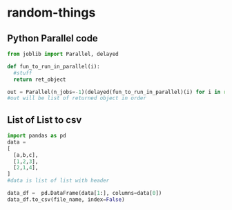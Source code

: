 # random-things

## Python Parallel code

```python
from joblib import Parallel, delayed

def fun_to_run_in_parallel(i):
  #stuff
  return ret_object

out = Parallel(n_jobs=-1)(delayed(fun_to_run_in_parallel)(i) for i in range(1000))
#out will be list of returned object in order
```

## List of List to csv

```python
import pandas as pd
data = 
[
  [a,b,c],
  [1,2,3],
  [2,1,4],
]
#data is list of list with header

data_df =  pd.DataFrame(data[1:], columns=data[0])
data_df.to_csv(file_name, index=False)
```


